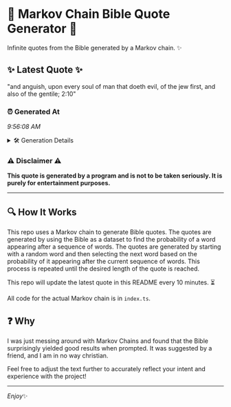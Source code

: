 # 📖 Markov Chain Bible Quote Generator 📖

Infinite quotes from the Bible generated by a Markov chain. ✨

## ✨ Latest Quote ✨
"and anguish, upon every soul of man that doeth evil, of the jew first, and also of the gentile; 2:10"

### ⏰ Generated At
*9:56:08 AM*

<details>
    <summary>🛠️ Generation Details</summary>
    <p>
        <strong>🌱 Seed:</strong> and<br>
        <strong>🔄 Iterations:</strong> 19<br>
        <strong>📜 Context History:</strong><br>[ and ]: anguish,<br>[ and, anguish, ]: upon<br>[ and, anguish,, upon ]: every<br>[ and, anguish,, upon, every ]: soul<br>[ and, anguish,, upon, every, soul ]: of<br>[ and, anguish,, upon, every, soul, of ]: man<br>[ anguish,, upon, every, soul, of, man ]: that<br>[ upon, every, soul, of, man, that ]: doeth<br>[ every, soul, of, man, that, doeth ]: evil,<br>[ soul, of, man, that, doeth, evil, ]: of<br>[ of, man, that, doeth, evil,, of ]: the<br>[ man, that, doeth, evil,, of, the ]: jew<br>[ that, doeth, evil,, of, the, jew ]: first,<br>[ doeth, evil,, of, the, jew, first, ]: and<br>[ evil,, of, the, jew, first,, and ]: also<br>[ of, the, jew, first,, and, also ]: of<br>[ the, jew, first,, and, also, of ]: the<br>[ jew, first,, and, also, of, the ]: gentile;<br>[ first,, and, also, of, the, gentile; ]: 2:10<br>
    </p>
</details>

### ⚠️ Disclaimer ⚠️
**This quote is generated by a program and is not to be taken seriously. It is purely for entertainment purposes.**

---

## 🔍 How It Works

This repo uses a Markov chain to generate Bible quotes. The quotes are generated by using the Bible as a dataset to find the probability of a word appearing after a sequence of words. The quotes are generated by starting with a random word and then selecting the next word based on the probability of it appearing after the current sequence of words. This process is repeated until the desired length of the quote is reached.

This repo will update the latest quote in this README every 10 minutes. ⏳

All code for the actual Markov chain is in `index.ts`.

## ❓ Why

I was just messing around with Markov Chains and found that the Bible surprisingly yielded good results when prompted. 
It was suggested by a friend, and I am in no way christian.

Feel free to adjust the text further to accurately reflect your intent and experience with the project!

---

*Enjoy*✨
